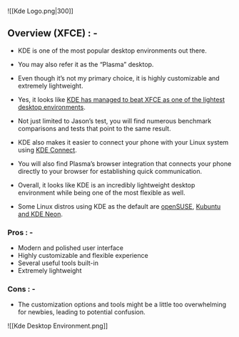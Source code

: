 
![[Kde Logo.png|300]]

## Overview (XFCE) : -

- KDE is one of the most popular desktop environments out there.

- You may also refer it as the “Plasma” desktop.

- Even though it’s not my primary choice, it is highly customizable and extremely lightweight.

- Yes, it looks like [KDE has managed to beat XFCE as one of the lightest desktop environments](https://www.forbes.com/sites/jasonevangelho/2019/10/23/bold-prediction-kde-will-steal-the-lightweight-linux-desktop-crown-in-2020/#5562672f26d2).

- Not just limited to Jason’s test, you will find numerous benchmark comparisons and tests that point to the same result.

- KDE also makes it easier to connect your phone with your Linux system using [KDE Connect](https://kdeconnect.kde.org/).

- You will also find Plasma’s browser integration that connects your phone directly to your browser for establishing quick communication.

- Overall, it looks like KDE is an incredibly lightweight desktop environment while being one of the most flexible as well.

- Some Linux distros using KDE as the default are [openSUSE](https://www.opensuse.org/), [Kubuntu and KDE Neon](https://itsfoss.com/kde-neon-vs-kubuntu/).

### Pros : -

-   Modern and polished user interface
-   Highly customizable and flexible experience
-   Several useful tools built-in
-   Extremely lightweight

### Cons : -

-   The customization options and tools might be a little too overwhelming for newbies, leading to potential confusion.

![[Kde Desktop Environment.png]]

